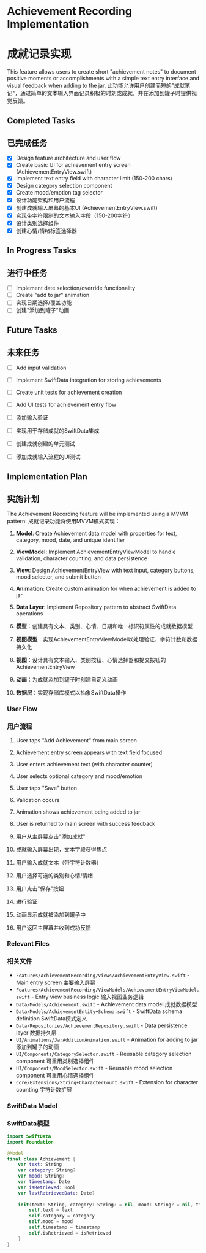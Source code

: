 # Achievement Recording Implementation
# 成就记录实现

This feature allows users to create short "achievement notes" to document positive moments or accomplishments with a simple text entry interface and visual feedback when adding to the jar.
此功能允许用户创建简短的"成就笔记"，通过简单的文本输入界面记录积极的时刻或成就，并在添加到罐子时提供视觉反馈。

## Completed Tasks
## 已完成任务

- [x] Design feature architecture and user flow
- [x] Create basic UI for achievement entry screen (AchievementEntryView.swift)
- [x] Implement text entry field with character limit (150-200 chars)
- [x] Design category selection component
- [x] Create mood/emotion tag selector
- [x] 设计功能架构和用户流程
- [x] 创建成就输入屏幕的基本UI (AchievementEntryView.swift)
- [x] 实现带字符限制的文本输入字段（150-200字符）
- [x] 设计类别选择组件
- [x] 创建心情/情绪标签选择器

## In Progress Tasks
## 进行中任务

- [ ] Implement date selection/override functionality
- [ ] Create "add to jar" animation
- [ ] 实现日期选择/覆盖功能
- [ ] 创建"添加到罐子"动画

## Future Tasks
## 未来任务

- [ ] Add input validation
- [ ] Implement SwiftData integration for storing achievements
- [ ] Create unit tests for achievement creation
- [ ] Add UI tests for achievement entry flow

- [ ] 添加输入验证
- [ ] 实现用于存储成就的SwiftData集成
- [ ] 创建成就创建的单元测试
- [ ] 添加成就输入流程的UI测试

## Implementation Plan
## 实施计划

The Achievement Recording feature will be implemented using a MVVM pattern:
成就记录功能将使用MVVM模式实现：

1. **Model**: Create Achievement data model with properties for text, category, mood, date, and unique identifier
2. **ViewModel**: Implement AchievementEntryViewModel to handle validation, character counting, and data persistence
3. **View**: Design AchievementEntryView with text input, category buttons, mood selector, and submit button
4. **Animation**: Create custom animation for when achievement is added to jar
5. **Data Layer**: Implement Repository pattern to abstract SwiftData operations

1. **模型**：创建具有文本、类别、心情、日期和唯一标识符属性的成就数据模型
2. **视图模型**：实现AchievementEntryViewModel以处理验证、字符计数和数据持久化
3. **视图**：设计具有文本输入、类别按钮、心情选择器和提交按钮的AchievementEntryView
4. **动画**：为成就添加到罐子时创建自定义动画
5. **数据层**：实现存储库模式以抽象SwiftData操作

### User Flow
### 用户流程

1. User taps "Add Achievement" from main screen
2. Achievement entry screen appears with text field focused
3. User enters achievement text (with character counter)
4. User selects optional category and mood/emotion
5. User taps "Save" button
6. Validation occurs
7. Animation shows achievement being added to jar
8. User is returned to main screen with success feedback

1. 用户从主屏幕点击"添加成就"
2. 成就输入屏幕出现，文本字段获得焦点
3. 用户输入成就文本（带字符计数器）
4. 用户选择可选的类别和心情/情绪
5. 用户点击"保存"按钮
6. 进行验证
7. 动画显示成就被添加到罐子中
8. 用户返回主屏幕并收到成功反馈

### Relevant Files
### 相关文件

- `Features/AchievementRecording/Views/AchievementEntryView.swift` - Main entry screen 主要输入屏幕
- `Features/AchievementRecording/ViewModels/AchievementEntryViewModel.swift` - Entry view business logic 输入视图业务逻辑
- `Data/Models/Achievement.swift` - Achievement data model 成就数据模型
- `Data/Models/AchievementEntity+Schema.swift` - SwiftData schema definition SwiftData模式定义
- `Data/Repositories/AchievementRepository.swift` - Data persistence layer 数据持久层
- `UI/Animations/JarAdditionAnimation.swift` - Animation for adding to jar 添加到罐子的动画
- `UI/Components/CategorySelector.swift` - Reusable category selection component 可重用类别选择组件
- `UI/Components/MoodSelector.swift` - Reusable mood selection component 可重用心情选择组件
- `Core/Extensions/String+CharacterCount.swift` - Extension for character counting 字符计数扩展

### SwiftData Model
### SwiftData模型

```swift
import SwiftData
import Foundation

@Model
final class Achievement {
    var text: String
    var category: String?
    var mood: String?
    var timestamp: Date
    var isRetrieved: Bool
    var lastRetrievedDate: Date?
    
    init(text: String, category: String? = nil, mood: String? = nil, timestamp: Date = Date(), isRetrieved: Bool = false) {
        self.text = text
        self.category = category
        self.mood = mood
        self.timestamp = timestamp
        self.isRetrieved = isRetrieved
    }
}
``` 